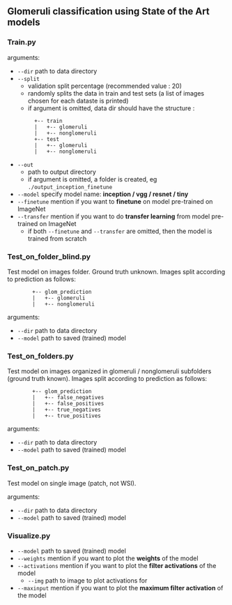 ## Glomeruli classification using State of the Art models

### Train.py

arguments:
* `--dir` path to data directory
* `--split` 
  * validation split percentage (recommended value : 20)
  * randomly splits the data in train and test sets (a list of images chosen for each dataste is printed)
  * if argument is omitted, data dir should have the structure :
      ```
        +-- train
        |   +-- glomeruli
        |   +-- nonglomeruli
        +-- test
        |   +-- glomeruli
        |   +-- nonglomeruli
      ```
* `--out` 
    * path to output directory
    * if argument is omitted, a folder is created, eg `./output_inception_finetune`
* `--model` specify model name: **inception / vgg / resnet / tiny**
* `--finetune` mention if you want to **finetune** on model pre-trained on ImageNet
* `--transfer` mention if you want to do **transfer learning** from model pre-trained on ImageNet
    * if both `--finetune` and `--transfer` are omitted, then the model is trained from scratch


### Test_on_folder_blind.py

Test model on images folder. Ground truth unknown.
Images split according to prediction as follows:
```
        +-- glom_prediction
        |   +-- glomeruli
        |   +-- nonglomeruli
```

arguments:
* `--dir` path to data directory
* `--model` path to saved (trained) model

### Test_on_folders.py

Test model on images organized in glomeruli / nonglomeruli subfolders (ground truth known).
Images split according to prediction as follows:
```
        +-- glom_prediction
        |   +-- false_negatives
        |   +-- false_positives
        |   +-- true_negatives
        |   +-- true_positives
```

arguments:
* `--dir` path to data directory
* `--model` path to saved (trained) model

### Test_on_patch.py

Test model on single image (patch, not WSI).

arguments:
* `--dir` path to data directory
* `--model` path to saved (trained) model

### Visualize.py

* `--model` path to saved (trained) model
* `--weights` mention if you want to plot the **weights** of the model
* `--activations` mention if you want to plot the **filter activations** of the model
    * `--img` path to image to plot activations for
* `--maxinput` mention if you want to plot the **maximum filter activation** of the model
